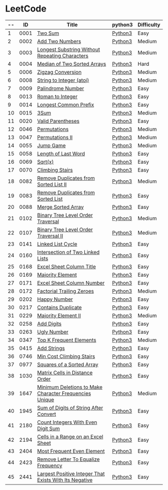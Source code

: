 LeetCode
========

|-- | ID | Title | python3                                   | Difficulty |
| -- |-- | ----- | ------------------------------------------- | ---------- | 
|  1| 0001 | [Two Sum](https://leetcode.com/problems/two-sum/) | [Python3](.//Users/sheldon/Workspace/GitHub/LeetCode-Solution/LeetCode/0001-Two-Sum/0001.py) | Easy | 
|  2| 0002 | [Add Two Numbers](https://leetcode.com/problems/add-two-numbers/) | [Python3](.//Users/sheldon/Workspace/GitHub/LeetCode-Solution/LeetCode/0002-Add-Two-Numbers/0002.py) | Medium | 
|  3| 0003 | [Longest Substring Without Repeating Characters](https://leetcode.com/problems/longest-substring-without-repeating-characters/) | [Python3](.//Users/sheldon/Workspace/GitHub/LeetCode-Solution/LeetCode/0003-Longest-Substring-Without-Repeating-Characters/0003.py) | Medium | 
|  4| 0004 | [Median of Two Sorted Arrays](https://leetcode.com/problems/median-of-two-sorted-arrays/) | [Python3](.//Users/sheldon/Workspace/GitHub/LeetCode-Solution/LeetCode/0004-Median-of-Two-Sorted-Arrays/0004.py) | Hard | 
|  5| 0006 | [Zigzag Conversion](https://leetcode.com/problems/zigzag-conversion/) | [Python3](.//Users/sheldon/Workspace/GitHub/LeetCode-Solution/LeetCode/0006-Zigzag-Conversion/0006.py) | Medium | 
|  6| 0008 | [String to Integer (atoi)](https://leetcode.com/problems/string-to-integer-atoi/) | [Python3](.//Users/sheldon/Workspace/GitHub/LeetCode-Solution/LeetCode/0008-String-to-Integer-(atoi)/0008.py) | Medium | 
|  7| 0009 | [Palindrome Number](https://leetcode.com/problems/palindrome-number/) | [Python3](.//Users/sheldon/Workspace/GitHub/LeetCode-Solution/LeetCode/0009-Palindrome-Number/0009.py) | Easy | 
|  8| 0013 | [Roman to Integer](https://leetcode.com/problems/roman-to-integer/) | [Python3](.//Users/sheldon/Workspace/GitHub/LeetCode-Solution/LeetCode/0013-Roman-to-Integer/0013.py) | Easy | 
|  9| 0014 | [Longest Common Prefix](https://leetcode.com/problems/longest-common-prefix/) | [Python3](.//Users/sheldon/Workspace/GitHub/LeetCode-Solution/LeetCode/0014-Longest-Common-Prefix/0014.py) | Easy | 
|  10| 0015 | [3Sum](https://leetcode.com/problems/3sum/) | [Python3](.//Users/sheldon/Workspace/GitHub/LeetCode-Solution/LeetCode/0015-3Sum/0015.py) | Medium | 
|  11| 0020 | [Valid Parentheses](https://leetcode.com/problems/valid-parentheses/) | [Python3](.//Users/sheldon/Workspace/GitHub/LeetCode-Solution/LeetCode/0020-Valid-Parentheses/0020.py) | Easy | 
|  12| 0046 | [Permutations](https://leetcode.com/problems/permutations/) | [Python3](.//Users/sheldon/Workspace/GitHub/LeetCode-Solution/LeetCode/0046-Permutations/0046.py) | Medium | 
|  13| 0047 | [Permutations II](https://leetcode.com/problems/permutations-ii/) | [Python3](.//Users/sheldon/Workspace/GitHub/LeetCode-Solution/LeetCode/0047-Permutations-II/0047.py) | Medium | 
|  14| 0055 | [Jump Game](https://leetcode.com/problems/jump-game/) | [Python3](.//Users/sheldon/Workspace/GitHub/LeetCode-Solution/LeetCode/0055-Jump-Game/0055.py) | Medium | 
|  15| 0058 | [Length of Last Word](https://leetcode.com/problems/length-of-last-word/) | [Python3](.//Users/sheldon/Workspace/GitHub/LeetCode-Solution/LeetCode/0058-Length-of-Last-Word/0058.py) | Easy | 
|  16| 0069 | [Sqrt(x)](https://leetcode.com/problems/sqrtx/) | [Python3](.//Users/sheldon/Workspace/GitHub/LeetCode-Solution/LeetCode/0069-Sqrt(x)/0069.py) | Easy | 
|  17| 0070 | [Climbing Stairs](https://leetcode.com/problems/climbing-stairs/) | [Python3](.//Users/sheldon/Workspace/GitHub/LeetCode-Solution/LeetCode/0070-Climbing-Stairs/0070.py) | Easy | 
|  18| 0082 | [Remove Duplicates from Sorted List II](https://leetcode.com/problems/remove-duplicates-from-sorted-list-ii/) | [Python3](.//Users/sheldon/Workspace/GitHub/LeetCode-Solution/LeetCode/0082-Remove-Duplicates-from-Sorted-List-II/0082.py) | Medium | 
|  19| 0083 | [Remove Duplicates from Sorted List](https://leetcode.com/problems/remove-duplicates-from-sorted-list/) | [Python3](.//Users/sheldon/Workspace/GitHub/LeetCode-Solution/LeetCode/0083-Remove-Duplicates-from-Sorted-List/0083.py) | Easy | 
|  20| 0088 | [Merge Sorted Array](https://leetcode.com/problems/merge-sorted-array/) | [Python3](.//Users/sheldon/Workspace/GitHub/LeetCode-Solution/LeetCode/0088-Merge-Sorted-Array/0088.py) | Easy | 
|  21| 0102 | [Binary Tree Level Order Traversal](https://leetcode.com/problems/binary-tree-level-order-traversal/) | [Python3](.//Users/sheldon/Workspace/GitHub/LeetCode-Solution/LeetCode/0102-Binary-Tree-Level-Order-Traversal/0102.py) | Medium | 
|  22| 0107 | [Binary Tree Level Order Traversal II](https://leetcode.com/problems/binary-tree-level-order-traversal-ii/) | [Python3](.//Users/sheldon/Workspace/GitHub/LeetCode-Solution/LeetCode/0107-Binary-Tree-Level-Order-Traversal-II/0107.py) | Medium | 
|  23| 0141 | [Linked List Cycle](https://leetcode.com/problems/linked-list-cycle/) | [Python3](.//Users/sheldon/Workspace/GitHub/LeetCode-Solution/LeetCode/0141-Linked-List-Cycle/0141.py) | Easy | 
|  24| 0160 | [Intersection of Two Linked Lists](https://leetcode.com/problems/intersection-of-two-linked-lists/) | [Python3](.//Users/sheldon/Workspace/GitHub/LeetCode-Solution/LeetCode/0160-Intersection-of-Two-Linked-Lists/0160.py) | Easy | 
|  25| 0168 | [Excel Sheet Column Title](https://leetcode.com/problems/excel-sheet-column-title/) | [Python3](.//Users/sheldon/Workspace/GitHub/LeetCode-Solution/LeetCode/0168-Excel-Sheet-Column-Title/0168.py) | Easy | 
|  26| 0169 | [Majority Element](https://leetcode.com/problems/majority-element/) | [Python3](.//Users/sheldon/Workspace/GitHub/LeetCode-Solution/LeetCode/0169-Majority-Element/0169.py) | Easy | 
|  27| 0171 | [Excel Sheet Column Number](https://leetcode.com/problems/excel-sheet-column-number/) | [Python3](.//Users/sheldon/Workspace/GitHub/LeetCode-Solution/LeetCode/0171-Excel-Sheet-Column-Number/0171.py) | Easy | 
|  28| 0172 | [Factorial Trailing Zeroes](https://leetcode.com/problems/factorial-trailing-zeroes/) | [Python3](.//Users/sheldon/Workspace/GitHub/LeetCode-Solution/LeetCode/0172-Factorial-Trailing-Zeroes/0172.py) | Medium | 
|  29| 0202 | [Happy Number](https://leetcode.com/problems/happy-number/) | [Python3](.//Users/sheldon/Workspace/GitHub/LeetCode-Solution/LeetCode/0202-Happy-Number/0202.py) | Easy | 
|  30| 0217 | [Contains Duplicate](https://leetcode.com/problems/contains-duplicate/) | [Python3](.//Users/sheldon/Workspace/GitHub/LeetCode-Solution/LeetCode/0217-Contains-Duplicate/0217.py) | Easy | 
|  31| 0229 | [Majority Element II](https://leetcode.com/problems/majority-element-ii/) | [Python3](.//Users/sheldon/Workspace/GitHub/LeetCode-Solution/LeetCode/0229-Majority-Element-II/0229.py) | Medium | 
|  32| 0258 | [Add Digits](https://leetcode.com/problems/add-digits/) | [Python3](.//Users/sheldon/Workspace/GitHub/LeetCode-Solution/LeetCode/0258-Add-Digits/0258.py) | Easy | 
|  33| 0263 | [Ugly Number](https://leetcode.com/problems/ugly-number/) | [Python3](.//Users/sheldon/Workspace/GitHub/LeetCode-Solution/LeetCode/0263-Ugly-Number/0263.py) | Easy | 
|  34| 0347 | [Top K Frequent Elements](https://leetcode.com/problems/top-k-frequent-elements/) | [Python3](.//Users/sheldon/Workspace/GitHub/LeetCode-Solution/LeetCode/0347-Top-K-Frequent-Elements/0347.py) | Medium | 
|  35| 0415 | [Add Strings](https://leetcode.com/problems/add-strings/) | [Python3](.//Users/sheldon/Workspace/GitHub/LeetCode-Solution/LeetCode/0415-Add-Strings/0415.py) | Easy | 
|  36| 0746 | [Min Cost Climbing Stairs](https://leetcode.com/problems/min-cost-climbing-stairs/) | [Python3](.//Users/sheldon/Workspace/GitHub/LeetCode-Solution/LeetCode/0746-Min-Cost-Climbing-Stairs/0746.py) | Easy | 
|  37| 0977 | [Squares of a Sorted Array](https://leetcode.com/problems/squares-of-a-sorted-array/) | [Python3](.//Users/sheldon/Workspace/GitHub/LeetCode-Solution/LeetCode/0977-Squares-of-a-Sorted-Array/0977.py) | Easy | 
|  38| 1030 | [Matrix Cells in Distance Order](https://leetcode.com/problems/matrix-cells-in-distance-order/) | [Python3](.//Users/sheldon/Workspace/GitHub/LeetCode-Solution/LeetCode/1030-Matrix-Cells-in-Distance-Order/1030.py) | Easy | 
|  39| 1647 | [Minimum Deletions to Make Character Frequencies Unique](https://leetcode.com/problems/minimum-deletions-to-make-character-frequencies-unique/) | [Python3](.//Users/sheldon/Workspace/GitHub/LeetCode-Solution/LeetCode/1647-Minimum-Deletions-to-Make-Character-Frequencies-Unique/1647.py) | Medium | 
|  40| 1945 | [Sum of Digits of String After Convert](https://leetcode.com/problems/sum-of-digits-of-string-after-convert/) | [Python3](.//Users/sheldon/Workspace/GitHub/LeetCode-Solution/LeetCode/1945-Sum-of-Digits-of-String-After-Convert/1945.py) | Easy | 
|  41| 2180 | [Count Integers With Even Digit Sum](https://leetcode.com/problems/count-integers-with-even-digit-sum/) | [Python3](.//Users/sheldon/Workspace/GitHub/LeetCode-Solution/LeetCode/2180-Count-Integers-With-Even-Digit-Sum/2180.py) | Easy | 
|  42| 2194 | [Cells in a Range on an Excel Sheet](https://leetcode.com/problems/cells-in-a-range-on-an-excel-sheet/) | [Python3](.//Users/sheldon/Workspace/GitHub/LeetCode-Solution/LeetCode/2194-Cells-in-a-Range-on-an-Excel-Sheet/2194.py) | Easy | 
|  43| 2404 | [Most Frequent Even Element](https://leetcode.com/problems/most-frequent-even-element/) | [Python3](.//Users/sheldon/Workspace/GitHub/LeetCode-Solution/LeetCode/2404-Most-Frequent-Even-Element/2404.py) | Easy | 
|  44| 2423 | [Remove Letter To Equalize Frequency](https://leetcode.com/problems/remove-letter-to-equalize-frequency/) | [Python3](.//Users/sheldon/Workspace/GitHub/LeetCode-Solution/LeetCode/2423-Remove-Letter-To-Equalize-Frequency/2423.py) | Easy | 
|  45| 2441 | [Largest Positive Integer That Exists With Its Negative](https://leetcode.com/problems/largest-positive-integer-that-exists-with-its-negative/) | [Python3](.//Users/sheldon/Workspace/GitHub/LeetCode-Solution/LeetCode/2441-Largest-Positive-Integer-That-Exists-With-Its-Negative/2441.py) | Easy | 